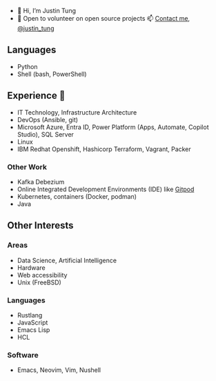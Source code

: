 - 👋 Hi, I’m Justin Tung
- 💞️ Open to volunteer on open source projects
 📫 [Contact me](https://justintung.com/contact/), [@justin_tung](https://x.com/justin_tung)

## Languages

- Python
- Shell (bash, PowerShell)

## Experience 👀 

- IT Technology, Infrastructure Architecture
- DevOps (Ansible, git)
- Microsoft Azure, Entra ID, Power Platform (Apps, Automate, Copilot Studio), SQL Server
- Linux
- IBM Redhat Openshift, Hashicorp Terraform, Vagrant, Packer

### Other Work

- Kafka Debezium
- Online Integrated Development Environments (IDE) like [Gitpod](https://www.gitpod.io/)
- Kubernetes, containers (Docker, podman)
- Java
 
## Other Interests

### Areas

- Data Science, Artificial Intelligence
- Hardware
- Web accessibility
- Unix (FreeBSD)

### Languages

- Rustlang
- JavaScript
- Emacs Lisp
- HCL

### Software

- Emacs, Neovim, Vim, Nushell

